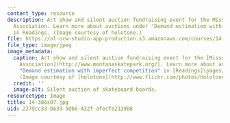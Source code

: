 ```yaml
---
content_type: resource
description: Art show and silent auction fundraising event for the Missoula Skatepark
  Association. Learn more about auctions under "Demand estimation with imperfect competition"
  in Readings. (Image courtesy of holotone.)
file: https://ol-ocw-studio-app-production.s3.amazonaws.com/courses/14-386-new-econometric-methods-spring-2007/2279cc33b6399db6432fafecfe233908_14-386s07.jpg
file_type: image/jpeg
image_metadata:
  caption: Art show and silent auction fundraising event for the [Missoula Skatepark
    Association](http://www.montanaskatepark.org/). Learn more about auctions under
    "Demand estimation with imperfect competition" in [Readings](pages/readings).
    (Image courtesy of [holotone](http://www.flickr.com/photos/holotone/).)
  credit: ''
  image-alt: Silent auction of skateboard boards.
resourcetype: Image
title: 14-386s07.jpg
uid: 2279cc33-b639-9db6-432f-afecfe233908
---
```

